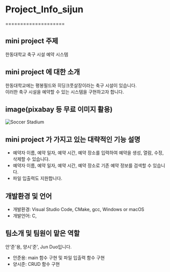 # Project_Info_sijun
====================

## mini project 주제
한동대학교 축구 시설 예약 시스템

## mini project 에 대한 소개
한동대학교에는 평봉필드와 히딩크풋살장이라는 축구 시설이 있습니다.   
이러한 축구 시설을 예약할 수 있는 시스템을 구현하고자 합니다.

## image(pixabay 등 무료 이미지 활용)
![Soccer Stadium](https://cdn.pixabay.com/photo/2016/11/29/02/05/audience-1866738_1280.jpg)

## mini project 가 가지고 있는 대략적인 기능 설명
- 예약자 이름, 예약 일자, 예약 시간, 예약 장소를 입력하여 예약을 생성, 열람, 수정, 삭제할 수 있습니다.
- 예약자 이름, 예약 일자, 예약 시간, 예약 장소로 기존 예약 정보를 검색할 수 있습니다.
- 파일 입출력도 지원합니다.

## 개발환경 및 언어
- 개발환경: Visual Studio Code, CMake, gcc, Windows or macOS
- 개발언어: C, 

## 팀소개 및 팀원이 맡은 역할
안'준'용, 양시'준', Jun Duo입니다.
- 안준용: main 함수 구현 및 파일 입출력 함수 구현
- 양시준: CRUD 함수 구현
